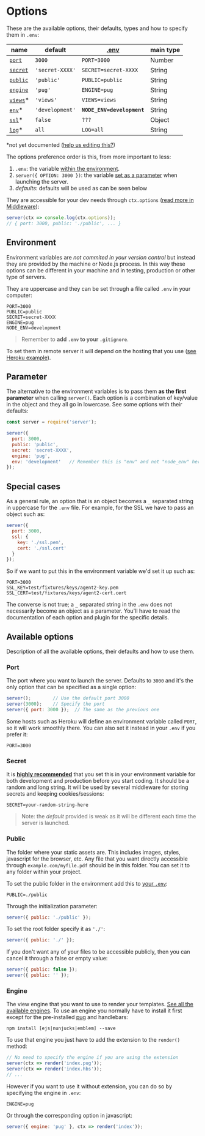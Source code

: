 # Options

These are the available options, their defaults, types and how to specify them in `.env`:

|name                |default         |[.env](#environment)         |main type |
|--------------------|----------------|-----------------------------|----------|
|[`port`](#port)     |`3000`          |`PORT=3000`                  |Number    |
|[`secret`](#secret) |`'secret-XXXX'` |`SECRET=secret-XXXX`         |String    |
|[`public`](#public) |`'public'`      |`PUBLIC=public`              |String    |
|[`engine`](#engine) |`'pug'`         |`ENGINE=pug`                 |String    |
|[`views`](#views)\* |`'views'`       |`VIEWS=views`                |String    |
|[`env`](#env)\*     |`'development'` |**`NODE_ENV=development`**   |String    |
|[`ssl`](#ssl)\*     |`false`         |`???`                        |Object    |
|[`log`](#log)\*     |`all`           |`LOG=all`                    |String    |

\*not yet documented ([help us editing this?](https://github.com/franciscop/server/tree/master/docs/documentation/options))


The options preference order is this, from more important to less:

1. `.env`: the variable [within the environment](#environment).
2. `server({ OPTION: 3000 })`: the variable [set as a parameter](#parameter) when launching the server.
3. *defaults*: defaults will be used as can be seen below

They are accessible for your dev needs through `ctx.options` ([read more in Middleware](../middleware)):

```js
server(ctx => console.log(ctx.options));
// { port: 3000, public: './public', ... }
```



## Environment

Environment variables are *not commited in your version control* but instead they are provided by the machine or Node.js process. In this way these options can be different in your machine and in testing, production or other type of servers.

They are uppercase and they can be set through a file called `.env` in your computer:

```
PORT=3000
PUBLIC=public
SECRET=secret-XXXX
ENGINE=pug
NODE_ENV=development
```

> Remember to **add `.env` to your `.gitignore`**.

To set them in remote server it will depend on the hosting that you use ([see Heroku example](https://devcenter.heroku.com/articles/config-vars)).



## Parameter

The alternative to the environment variables is to pass them **as the first parameter** when calling `server()`. Each option is a combination of key/value in the object and they all go in lowercase. See some options with their defaults:

```js
const server = require('server');

server({
  port: 3000,
  public: 'public',
  secret: 'secret-XXXX',
  engine: 'pug',
  env: 'development'   // Remember this is "env" and not "node_env" here
});
```


## Special cases

As a general rule, an option that is an object becomes a `_` separated string in uppercase for the `.env` file. For example, for the SSL we have to pass an object such as:

```js
server({
  port: 3000,
  ssl: {
    key: './ssl.pem',
    cert: './ssl.cert'
  }
});
```

So if we want to put this in the environment variable we'd set it up such as:

```
PORT=3000
SSL_KEY=test/fixtures/keys/agent2-key.pem
SSL_CERT=test/fixtures/keys/agent2-cert.cert
```

The converse is not true; a `_` separated string in the `.env` does not necessarily become an object as a parameter. You'll have to read the documentation of each option and plugin for the specific details.



## Available options

Description of all the available options, their defaults and how to use them.

### Port

The port where you want to launch the server. Defaults to `3000` and it's the only option that can be specified as a single option:

```js
server();        // Use the default port 3000
server(3000);    // Specify the port
server({ port: 3000 });  // The same as the previous one
```

Some hosts such as Heroku will define an environment variable called `PORT`, so it will work smoothly there. You can also set it instead in your `.env` if you prefer it:

```
PORT=3000
```



### Secret

It is [**highly recommended**](https://github.com/franciscop/server/issues/3) that you set this in your environment variable for both development and production before you start coding. It should be a random and long string. It will be used by several middleware for storing secrets and keeping cookies/sessions:

```
SECRET=your-random-string-here
```

> Note: the *default* provided is weak as it will be different each time the server is launched.



### Public

The folder where your static assets are. This includes images, styles, javascript for the browser, etc. Any file that you want directly accessible through `example.com/myfile.pdf` should be in this folder. You can set it to any folder within your project.

To set the public folder in the environment add this to [your `.env`](#environment):

```
PUBLIC=./public
```

Through the initialization parameter:

```js
server({ public: './public' });
```

To set the root folder specify it as `'./'`:

```js
server({ public: './' });
```

If you don't want any of your files to be accessible publicly, then you can cancel it through a false or empty value:

```js
server({ public: false });
server({ public: '' });
```



### Engine

The view engine that you want to use to render your templates. [See all the available engines](https://github.com/expressjs/express/wiki#template-engines). To use an engine you normally have to install it first except for the pre-installed [pug](https://pugjs.org/) and handlebars:

```
npm install [ejs|nunjucks|emblem] --save
```

To use that engine you just have to add the extension to the `render()` method:

```js
// No need to specify the engine if you are using the extension
server(ctx => render('index.pug'));
server(ctx => render('index.hbs'));
// ...
```

However if you want to use it without extension, you can do so by specifying the engine in `.env`:

```
ENGINE=pug
```

Or through the corresponding option in javascript:

```js
server({ engine: 'pug' }, ctx => render('index'));
```
